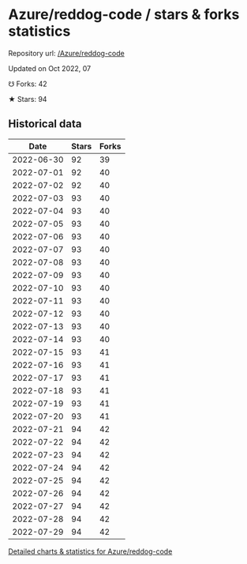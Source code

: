 # Azure/reddog-code / stars & forks statistics

Repository url: [/Azure/reddog-code](https://github.com/Azure/reddog-code)

Updated on Oct 2022, 07

☋ Forks: 42

★ Stars: 94

## Historical data
| Date | Stars | Forks |
|------|-------|-------|
| 2022-06-30 | 92 | 39 | 
| 2022-07-01 | 92 | 40 | 
| 2022-07-02 | 92 | 40 | 
| 2022-07-03 | 93 | 40 | 
| 2022-07-04 | 93 | 40 | 
| 2022-07-05 | 93 | 40 | 
| 2022-07-06 | 93 | 40 | 
| 2022-07-07 | 93 | 40 | 
| 2022-07-08 | 93 | 40 | 
| 2022-07-09 | 93 | 40 | 
| 2022-07-10 | 93 | 40 | 
| 2022-07-11 | 93 | 40 | 
| 2022-07-12 | 93 | 40 | 
| 2022-07-13 | 93 | 40 | 
| 2022-07-14 | 93 | 40 | 
| 2022-07-15 | 93 | 41 | 
| 2022-07-16 | 93 | 41 | 
| 2022-07-17 | 93 | 41 | 
| 2022-07-18 | 93 | 41 | 
| 2022-07-19 | 93 | 41 | 
| 2022-07-20 | 93 | 41 | 
| 2022-07-21 | 94 | 42 | 
| 2022-07-22 | 94 | 42 | 
| 2022-07-23 | 94 | 42 | 
| 2022-07-24 | 94 | 42 | 
| 2022-07-25 | 94 | 42 | 
| 2022-07-26 | 94 | 42 | 
| 2022-07-27 | 94 | 42 | 
| 2022-07-28 | 94 | 42 | 
| 2022-07-29 | 94 | 42 | 


[Detailed charts & statistics for Azure/reddog-code](https://reviewgithub.com/rep/Azure/reddog-code)
